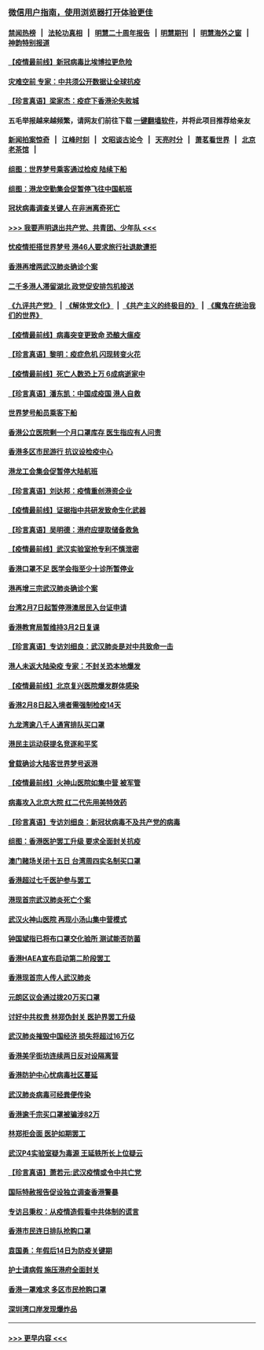 ### [微信用户指南，使用浏览器打开体验更佳](https://github.com/gfw-breaker/banned-news1/blob/master/indexes/wechat-guide.md?t=0)
#### [禁闻热榜](热点新闻.md?t=0)  &nbsp;&nbsp;|&nbsp;&nbsp; [法轮功真相](https://github.com/gfw-breaker/truth/blob/master/README.md?t=0) &nbsp;&nbsp;|&nbsp;&nbsp; [明慧二十周年报告](https://github.com/gfw-breaker/mh-reports/blob/master/README.md?t=0) &nbsp;&nbsp;|&nbsp;&nbsp;[明慧期刊](https://github.com/gfw-breaker/mh-qikan) &nbsp;&nbsp;|&nbsp;&nbsp; [明慧海外之窗](https://github.com/gfw-breaker/mh-news/blob/master/README.md?t=0) &nbsp;&nbsp;|&nbsp;&nbsp; [神韵特别报道](https://github.com/gfw-breaker/mh-news/blob/master/shenyun.md?t=0)
#### [【疫情最前线】新冠病毒比埃博拉更危险](../pages/nsc415/n11862199.md?t=02120955) 
#### [灾难空前 专家：中共须公开数据让全球抗疫](../pages/nsc415/n11862162.md?t=02120955) 
#### [【珍言真语】梁家杰：疫症下香港沦失败城](../pages/nsc415/n11861588.md?t=02120955) 
#### 五毛举报越来越频繁，请网友们前往下载 [一键翻墙软件](https://github.com/gfw-breaker/ssr-accounts)，并将此项目推荐给亲友
#### [新闻拍案惊奇](https://github.com/gfw-breaker/banned-news1/blob/master/pages/link4.md) &nbsp;&nbsp;|&nbsp;&nbsp; [江峰时刻](https://github.com/gfw-breaker/banned-news1/blob/master/pages/link4.md) &nbsp;&nbsp;|&nbsp;&nbsp; [文昭谈古论今](https://github.com/gfw-breaker/banned-news1/blob/master/pages/link4.md) &nbsp;&nbsp;|&nbsp;&nbsp; [天亮时分](https://github.com/gfw-breaker/banned-news1/blob/master/pages/link4.md) &nbsp;&nbsp;|&nbsp;&nbsp; [萧茗看世界](https://github.com/gfw-breaker/banned-news1/blob/master/pages/link4.md) &nbsp;&nbsp;|&nbsp;&nbsp; [北京老茶馆](https://github.com/gfw-breaker/banned-news1/blob/master/pages/link4.md) &nbsp;&nbsp;|&nbsp;&nbsp; 
#### [组图：世界梦号乘客通过检疫 陆续下船](../pages/nsc415/n11858302.md?t=02120955) 
#### [组图：港龙空勤集会促暂停飞往中国航班](../pages/nsc415/n11858190.md?t=02120955) 
#### [冠状病毒调查关键人 在非洲离奇死亡](../pages/nsc415/n11859798.md?t=02120955) 
#### [>>> 我要声明退出共产党、共青团、少年队 <<<](https://github.com/begood0513/goodnews/blob/master/quit/letter.md) 
#### [忧疫情拒搭世界梦号 港46人要求旅行社退款遭拒](../pages/nsc415/n11859849.md?t=02120955) 
#### [香港再增两武汉肺炎确诊个案](../pages/nsc415/n11859833.md?t=02120955) 
#### [二千多港人滞留湖北 政党促安排包机接送](../pages/nsc415/n11859831.md?t=02120955) 
#### [《九评共产党》](https://github.com/begood0513/9ping.md/blob/master/README.md) &nbsp;|&nbsp; [《解体党文化》](../../../../jtdwh.md/blob/master/README.md)  &nbsp;|&nbsp; [《共产主义的终极目的》](../../../../gczydzjmd.md/blob/master/README.md) &nbsp;|&nbsp; [《魔鬼在统治我们的世界》](../../../../mgztzwmdsj.md/blob/master/README.md) 
#### [【疫情最前线】病毒突变更致命 恐酿大瘟疫](../pages/nsc415/n11859604.md?t=02120955) 
#### [【珍言真语】黎明：疫症危机 闪现转变火花](../pages/nsc415/n11859199.md?t=02120955) 
#### [【疫情最前线】死亡人数恐上万 6成病逝家中](../pages/nsc415/n11856687.md?t=02120955) 
#### [【珍言真语】潘东凯：中国成疫国 港人自救](../pages/nsc415/n11856962.md?t=02120955) 
#### [世界梦号船员乘客下船](../pages/nsc415/n11856883.md?t=02120955) 
#### [香港公立医院剩一个月口罩库存 医生指应有人问责](../pages/nsc415/n11856875.md?t=02120955) 
#### [香港多区市民游行 抗议设检疫中心](../pages/nsc415/n11856866.md?t=02120955) 
#### [港龙工会集会促暂停大陆航班](../pages/nsc415/n11856840.md?t=02120955) 
#### [【珍言真语】刘达邦：疫情重创港资企业](../pages/nsc415/n11854274.md?t=02120955) 
#### [【疫情最前线】证据指中共研发致命生化武器](../pages/nsc415/n11853087.md?t=02120955) 
#### [【珍言真语】吴明德：港府应提取储备救急](../pages/nsc415/n11852734.md?t=02120955) 
#### [【疫情最前线】武汉实验室抢专利不慎泄密](../pages/nsc415/n11850310.md?t=02120955) 
#### [香港口罩不足 医学会指至少十诊所暂停业](../pages/nsc415/n11850301.md?t=02120955) 
#### [港再增三宗武汉肺炎确诊个案](../pages/nsc415/n11850328.md?t=02120955) 
#### [台湾2月7日起暂停港澳居民入台证申请](../pages/nsc415/n11850304.md?t=02120955) 
#### [香港教育局暂维持3月2日复课](../pages/nsc415/n11850260.md?t=02120955) 
#### [【珍言真语】专访刘细良：武汉肺炎是对中共致命一击](../pages/nsc415/n11849934.md?t=02120955) 
#### [港人未返大陆染疫 专家：不封关恐本地爆发](../pages/nsc415/n11848021.md?t=02120955) 
#### [【疫情最前线】北京复兴医院爆发群体感染](../pages/nsc415/n11847626.md?t=02120955) 
#### [香港2月8日起入境者需强制检疫14天](../pages/nsc415/n11847658.md?t=02120955) 
#### [九龙湾逾八千人通宵排队买口罩](../pages/nsc415/n11847647.md?t=02120955) 
#### [港民主运动获提名竞逐和平奖](../pages/nsc415/n11847633.md?t=02120955) 
#### [曾载确诊大陆客世界梦号返港](../pages/nsc415/n11847608.md?t=02120955) 
#### [【疫情最前线】火神山医院如集中营 被军管](../pages/nsc415/n11847524.md?t=02120955) 
#### [病毒攻入北京大院 红二代先用美特效药](../pages/nsc415/n11847427.md?t=02120955) 
#### [【珍言真语】专访刘细良：新冠状病毒不及共产党的病毒](../pages/nsc415/n11847164.md?t=02120955) 
#### [组图：香港医护罢工升级 要求全面封关抗疫](../pages/nsc415/n11844107.md?t=02120955) 
#### [澳门赌场关闭十五日 台湾周四实名制买口罩](../pages/nsc415/n11845083.md?t=02120955) 
#### [香港超过七千医护参与罢工](../pages/nsc415/n11845051.md?t=02120955) 
#### [港现首宗武汉肺炎死亡个案](../pages/nsc415/n11844998.md?t=02120955) 
#### [武汉火神山医院 再现小汤山集中营模式](../pages/nsc415/n11844763.md?t=02120955) 
#### [钟国斌指已将布口罩交化验所 测试能否防菌](../pages/nsc415/n11842783.md?t=02120955) 
#### [香港HAEA宣布启动第二阶段罢工](../pages/nsc415/n11842723.md?t=02120955) 
#### [香港现首宗人传人武汉肺炎](../pages/nsc415/n11842766.md?t=02120955) 
#### [元朗区议会通过拨20万买口罩](../pages/nsc415/n11842754.md?t=02120955) 
#### [讨好中共权贵 林郑伪封关 医护界罢工升级](../pages/nsc415/n11842359.md?t=02120955) 
#### [武汉肺炎摧毁中国经济 损失将超过16万亿](../pages/nsc415/n11839723.md?t=02120955) 
#### [香港美孚街坊连续两日反对设隔离营](../pages/nsc415/n11839962.md?t=02120955) 
#### [香港防护中心忧病毒社区蔓延](../pages/nsc415/n11839933.md?t=02120955) 
#### [武汉肺炎病毒可经粪便传染](../pages/nsc415/n11839939.md?t=02120955) 
#### [香港逾千宗买口罩被骗涉82万](../pages/nsc415/n11839914.md?t=02120955) 
#### [林郑拒会面 医护如期罢工](../pages/nsc415/n11839892.md?t=02120955) 
#### [武汉P4实验室疑为毒源 王延轶所长上位疑云](../pages/nsc415/n11835543.md?t=02120955) 
#### [【珍言真语】萧若元:武汉疫情或令中共亡党](../pages/nsc415/n11829394.md?t=02120955) 
#### [国际特赦报告促设独立调查香港警暴](../pages/nsc415/n11833845.md?t=02120955) 
#### [专访吕秉权：从疫情造假看中共体制的谎言](../pages/nsc415/n11833813.md?t=02120955) 
#### [香港市民连日排队抢购口罩](../pages/nsc415/n11833794.md?t=02120955) 
#### [袁国勇：年假后14日为防疫关键期](../pages/nsc415/n11831088.md?t=02120955) 
#### [护士请病假 施压港府全面封关](../pages/nsc415/n11831030.md?t=02120955) 
#### [香港一罩难求 多区市民抢购口罩](../pages/nsc415/n11831002.md?t=02120955) 
#### [深圳湾口岸发现爆炸品](../pages/nsc415/n11828802.md?t=02120955) 

----
#### [ >>> 更早内容 <<< ](../indexes/nsc415-earlier.md)
